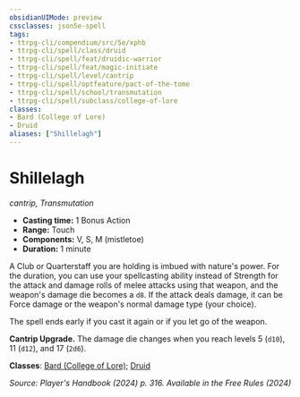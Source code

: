 ```yaml
---
obsidianUIMode: preview
cssclasses: json5e-spell
tags:
- ttrpg-cli/compendium/src/5e/xphb
- ttrpg-cli/spell/class/druid
- ttrpg-cli/spell/feat/druidic-warrior
- ttrpg-cli/spell/feat/magic-initiate
- ttrpg-cli/spell/level/cantrip
- ttrpg-cli/spell/optfeature/pact-of-the-tome
- ttrpg-cli/spell/school/transmutation
- ttrpg-cli/spell/subclass/college-of-lore
classes:
- Bard (College of Lore)
- Druid
aliases: ["Shillelagh"]
---
```

# Shillelagh
*cantrip, Transmutation*  


- **Casting time:** 1 Bonus Action
- **Range:** Touch
- **Components:** V, S, M (mistletoe)
- **Duration:** 1 minute

A Club or Quarterstaff you are holding is imbued with nature's power. For the duration, you can use your spellcasting ability instead of Strength for the attack and damage rolls of melee attacks using that weapon, and the weapon's damage die becomes a `d8`. If the attack deals damage, it can be Force damage or the weapon's normal damage type (your choice).

The spell ends early if you cast it again or if you let go of the weapon.

**Cantrip Upgrade.** The damage die changes when you reach levels 5 (`d10`), 11 (`d12`), and 17 (`2d6`).

**Classes**: [Bard (College of Lore)](3-Mechanics/CLI/lists/list-spells-classes-bard-xphb-college-of-lore-xphb.md "subclass=XPHB;class=XPHB"); [Druid](3-Mechanics/CLI/lists/list-spells-classes-druid.md)

*Source: Player's Handbook (2024) p. 316. Available in the Free Rules (2024)*
